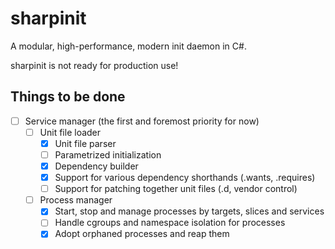 # sharpinit
A modular, high-performance, modern init daemon in C#.

sharpinit is not ready for production use!

## Things to be done

- [ ] Service manager (the first and foremost priority for now)
  - [ ] Unit file loader
    - [x] Unit file parser
    - [ ] Parametrized initialization
    - [x] Dependency builder
    - [x] Support for various dependency shorthands (.wants, .requires)
    - [ ] Support for patching together unit files (.d, vendor control)
  - [ ] Process manager
    - [x] Start, stop and manage processes by targets, slices and services
    - [ ] Handle cgroups and namespace isolation for processes
    - [x] Adopt orphaned processes and reap them
